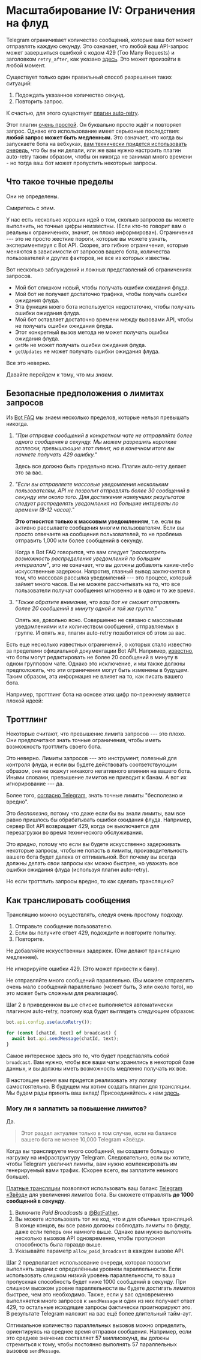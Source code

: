 # Масштабирование IV: Ограничения на флуд

Telegram ограничивает количество сообщений, которые ваш бот может отправлять каждую секунду.
Это означает, что любой ваш API-запрос может завершиться ошибкой с кодом 429 (Too Many Requests) и заголовком `retry_after`, как указано [здесь](https://core.telegram.org/bots/api#responseparameters).
Это может произойти в любой момент.

Существует только один правильный способ разрешения таких ситуаций:

1. Подождать указанное количество секунд.
2. Повторить запрос.

К счастью, для этого существует [плагин auto-retry](../plugins/auto-retry).

Этот плагин [очень простой](https://github.com/grammyjs/auto-retry/blob/main/src/mod.ts).
Он буквально просто ждёт и повторяет запрос.
Однако его использование имеет серьезные последствия: **любой запрос может быть медленным.**
Это означает, что когда вы запускаете бота на вебхуках, [вам технически придется использовать очередь](../guide/deployment-types#своевременное-завершение-запросов-вебхуков), что бы вы ни делали, или же вам нужно настроить плагин auto-retry таким образом, чтобы он никогда не занимал много времени - но тогда ваш бот может пропустить некоторые запросы.

## Что такое точные пределы

Они не определены.

Смиритесь с этим.

У нас есть несколько хороших идей о том, сколько запросов вы можете выполнить, но точные цифры неизвестны.
(Если кто-то говорит вам о реальных ограничениях, значит, он плохо информирован).
Ограничения --- это не просто жесткие пороги, которые вы можете узнать, экспериментируя с Bot API.
Скорее, это гибкие ограничения, которые меняются в зависимости от запросов вашего бота, количества пользователей и других факторов, не все из которых известны.

Вот несколько заблуждений и ложных представлений об ограничениях запросов.

- Мой бот слишком новый, чтобы получать ошибки ожидания флуда.
- Мой бот не получает достаточно трафика, чтобы получать ошибки ожидания флуда.
- Эта функция моего бота используется недостаточно, чтобы получать ошибки ожидания флуда.
- Мой бот оставляет достаточно времени между вызовами API, чтобы не получать ошибки ожидания флуда.
- Этот конкретный вызов метода не может получать ошибки ожидания флуда.
- `getMe` не может получать ошибки ожидания флуда.
- `getUpdates` не может получать ошибки ожидания флуда.

Все это неверно.

Давайте перейдем к тому, что мы _знаем_.

## Безопасные предположения о лимитах запросов

Из [Bot FAQ](https://core.telegram.org/bots/faq#my-bot-is-hitting-limits-how-do-i-avoid-this) мы знаем несколько пределов, которые нельзя превышать никогда.

1. _"При отправке сообщений в конкретном чате не отправляйте более одного сообщения в секунду. Мы можем разрешить короткие всплески, превышающие этот лимит, но в конечном итоге вы начнете получать 429 ошибку."_

   Здесь все должно быть предельно ясно. Плагин auto-retry делает это за вас.

2. _"Если вы отправляете массовые уведомления нескольким пользователям, API не позволит отправлять более 30 сообщений в секунду или около того. Для достижения наилучших результатов следует распределять уведомления на большие интервалы по времени (8-12 часов)."_

   **Это относится только к массовым уведомлениям**, т.е. если вы активно рассылаете сообщения многим пользователям.
   Если вы просто отвечаете на сообщения пользователей, то не проблема отправить 1,000 или более сообщений в секунду.

   Когда в Bot FAQ говорится, что вам следует _"рассмотреть возможность распределения уведомлений по большим интервалам"_, это не означает, что вы должны добавлять какие-либо искусственные задержки.
   Напротив, главный вывод заключается в том, что массовая рассылка уведомлений --- это процесс, который займет много часов.
   Вы не можете рассчитывать на то, что все пользователи получат сообщения мгновенно и в одно и то же время.

3. _"Также обратите внимание, что ваш бот не сможет отправлять более 20 сообщений в минуту одной и той же группе."_

   Опять же, довольно ясно.
   Совершенно не связано с массовыми уведомлениями или количеством сообщений, отправляемых в группе.
   И опять же, плагин auto-retry позаботится об этом за вас.

Есть еще несколько известных ограничений, о которых стало известно за пределами официальной документации Bot API.
Например, [известно](https://t.me/tdlibchat/146123), что боты могут редактировать не более 20 сообщений в минуту в одном групповом чате.
Однако это исключение, и мы также должны предположить, что эти ограничения могут быть изменены в будущем.
Таким образом, эта информация не влияет на то, как писать вашего бота.

Например, троттлинг бота на основе этих цифр по-прежнему является плохой идеей:

## Троттлинг

Некоторые считают, что превышение лимита запросов --- это плохо.
Они предпочитают знать точные ограничения, чтобы иметь возможность троттлить своего бота.

Это неверно.
Лимиты запросов --- это инструмент, полезный для контроля флуда, и если вы будете действовать соответствующим образом, они не окажут никакого негативного влияния на вашего бота.
Иными словами, превышение лимитов не приводит к банам.
А вот их игнорирование --- да.

Более того, [согласно Telegram](https://t.me/tdlibchat/47285), знать точные лимиты "бесполезно и вредно".

Это _бесполезно_, потому что даже если бы вы знали лимиты, вам все равно пришлось бы обрабатывать ошибки ожидания флуда.
Например, сервер Bot API возвращает 429, когда он выключается для перезагрузки во время технического обслуживания.

Это _вредно_, потому что если вы будете искусственно задерживать некоторые запросы, чтобы не попасть в лимиты, производительность вашего бота будет далека от оптимальной.
Вот почему вы всегда должны делать свои запросы как можно быстрее, но уважать все ошибки ожидания флуда (используя плагин auto-retry).

Но если троттлить запросы вредно, то как сделать трансляцию?

## Как транслировать сообщения

Трансляцию можно осуществлять, следуя очень простому подходу.

1. Отправьте сообщение пользователю.
2. Если вы получите ответ 429, подождите и повторите попытку.
3. Повторите.

Не добавляйте искусственных задержек.
(Они делают трансляцию медленнее).

Не игнорируйте ошибки 429.
(Это может привести к бану).

Не отправляйте много сообщений параллельно.
(Вы можете отправлять очень мало сообщений параллельно (может быть, 3 или около того), но это может быть сложным для реализации).

Шаг 2 в приведенном выше списке выполняется автоматически плагином auto-retry, поэтому код будет выглядеть следующим образом:

```ts
bot.api.config.use(autoRetry());

for (const [chatId, text] of broadcast) {
  await bot.api.sendMessage(chatId, text);
}
```

Самое интересное здесь это то, что будет представлять собой `broadcast`.
Вам нужно, чтобы все ваши чаты хранились в некоторой базе данных, и вы должны иметь возможность медленно получать их все.

В настоящее время вам придется реализовать эту логику самостоятельно.
В будущем мы хотим создать плагин для трансляции.
Мы будем рады принять ваш вклад!
Присоединяйтесь к нам [здесь](https://t.me/grammyjs).

### Могу ли я заплатить за повышение лимитов?

Да.

> Этот раздел актуален только в том случае, если на балансе вашего бота не менее 10,000 Telegram «Звёзд».

Когда вы транслируете много сообщений, вы создаете большую нагрузку на инфраструктуру Telegram.
Следовательно, если вы хотите, чтобы Telegram увеличил лимиты, вам нужно компенсировать им генерируемый вами трафик.
(Скорее всего, вы заплатите немного больше).

[Платные трансляции](https://core.telegram.org/bots/api#paid-broadcasts) позволяют использовать ваш баланс [Telegram «Звёзд»](https://t.me/BotNews/90) для увеличения лимитов бота.
Вы сможете отправлять **до 1000 сообщений в секунду**.

1. Включите _Paid Broadcasts_ в [@BotFather](https://t.me/BotFather).
2. Вы можете использовать тот же код, что и для обычных трансляций.
   В конце концов, вы все равно должны соблюдать лимиты по флуду, даже если теперь они намного выше.
   Однако вам нужно выполнять несколько вызовов API одновременно, чтобы пропускная способность была гораздо выше.
3. Указывайте параметр `allow_paid_broadcast` в каждом вызове API.

Шаг 2 предполагает использование очереди, которая позволит выполнять задачи с определённым уровнем параллельности.
Если использовать слишком низкий уровень параллельности, то ваша пропускная способность будет ниже 1000 сообщений в секунду.
При слишком высоком уровне параллельности вы будете достигать лимитов быстрее, чем это необходимо.
Также, если у вас одновременно выполняется много запросов к `sendMessage` и один из них получает ответ 429, то остальные исходящие запросы фактически проигнорируют это.
В результате Telegram наложит на вас ещё более длительный тайм-аут.

Оптимальное количество параллельных вызовов можно определить, ориентируясь на среднее время отправки сообщения.
Например, если это среднее значение составляет 57 миллисекунд, вы должны стремиться к тому, чтобы постоянно выполнять 57 параллельных вызовов `sendMessage`.
